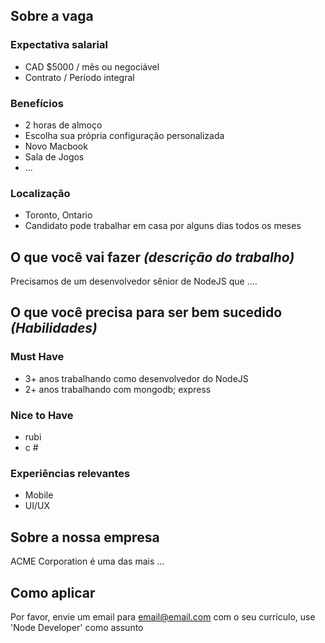 <!-- 
==============================================================
POR FAVOR LEIA AS REGRAS ANTES DE POSTAR: 
https://github.com/br-techto/jobs/blob/master/README.md

Issue title format: [Nome da empresa] - [Job Title] - [Localização]
==============================================================
-->

## Sobre a vaga

### Expectativa salarial

<!--
  Certifique-se de especificar um valor salarial real ou pelo menos um intervalo
  Inclua uma moeda se o local de trabalho puder estar em mais lugares
  do que aquele em seu título de post

  IMPORTANTE: Postagens que não incluem salário ou intervalo
  receberá um rótulo de "informações necessárias"
-->

- CAD $5000 / mês ou negociável
- Contrato / Período integral

### Benefícios

- 2 horas de almoço
- Escolha sua própria configuração personalizada
- Novo Macbook
- Sala de Jogos
- ...

### Localização

<!--
  Por favor, especifique a política do seu trabalho no trabalho remoto (veja README para detalhes)
-->

- Toronto, Ontario
- Candidato pode trabalhar em casa por alguns dias todos os meses

## O que você vai fazer _(descrição do trabalho)_

Precisamos de um desenvolvedor sênior de NodeJS que ....

## O que você precisa para ser bem sucedido _(Habilidades)_

### Must Have

- 3+ anos trabalhando como desenvolvedor do NodeJS
- 2+ anos trabalhando com mongodb; express

### Nice to Have

- rubi
- c #

### Experiências relevantes

- Mobile
- UI/UX

## Sobre a nossa empresa

ACME Corporation é uma das mais ...

## Como aplicar

Por favor, envie um email para [email@email.com](email@email.com) com o seu currículo, use 'Node Developer' como assunto
